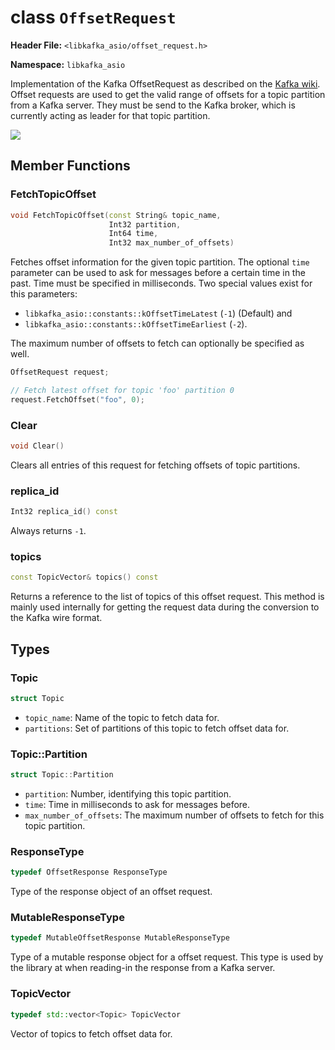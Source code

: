 
class `OffsetRequest`
=====================

**Header File:** `<libkafka_asio/offset_request.h>`

**Namespace:** `libkafka_asio`

Implementation of the Kafka OffsetRequest as described on the 
[Kafka wiki](https://cwiki.apache.org/confluence/display/KAFKA/A+Guide+To+The+Kafka+Protocol#AGuideToTheKafkaProtocol-OffsetRequest).
Offset requests are used to get the valid range of offsets for a topic partition
from a Kafka server. They must be send to the Kafka broker, which is currently
acting as leader for that topic partition.

<img src="http://yuml.me/diagram/nofunky;scale:80/class/
[OffsetRequest]++-*[Topic], 
[Topic]++-*[Topic::Partition]" 
/>

Member Functions
----------------

### FetchTopicOffset
```cpp
void FetchTopicOffset(const String& topic_name,
                      Int32 partition,
                      Int64 time,
                      Int32 max_number_of_offsets)
```

Fetches offset information for the given topic partition. The optional `time`
parameter can be used to ask for messages before a certain time in the past.
Time must be specified in milliseconds. Two special values exist for this
parameters:
 
* `libkafka_asio::constants::kOffsetTimeLatest` (`-1`) (Default) and 
* `libkafka_asio::constants::kOffsetTimeEarliest` (`-2`).

The maximum number of offsets to fetch can optionally be specified as well.

```cpp
OffsetRequest request;

// Fetch latest offset for topic 'foo' partition 0
request.FetchOffset("foo", 0);
```


### Clear
```cpp
void Clear()
```

Clears all entries of this request for fetching offsets of topic partitions.


### replica_id
```cpp
Int32 replica_id() const
```

Always returns `-1`.


### topics
```cpp
const TopicVector& topics() const
```

Returns a reference to the list of topics of this offset request. This
method is mainly used internally for getting the request data during the
conversion to the Kafka wire format.


Types
-----

### Topic
```cpp
struct Topic
```

+ `topic_name`:
   Name of the topic to fetch data for.
+ `partitions`:
   Set of partitions of this topic to fetch offset data for.


### Topic::Partition
```cpp
struct Topic::Partition
```

+ `partition`:
   Number, identifying this topic partition.
+ `time`:
   Time in milliseconds to ask for messages before.
+ `max_number_of_offsets`:
   The maximum number of offsets to fetch for this topic partition.


### ResponseType
```cpp
typedef OffsetResponse ResponseType
```

Type of the response object of an offset request.


### MutableResponseType
```cpp
typedef MutableOffsetResponse MutableResponseType
```

Type of a mutable response object for a offset request. This type is used by 
the library at when reading-in the response from a Kafka server.


### TopicVector
```cpp
typedef std::vector<Topic> TopicVector
```

Vector of topics to fetch offset data for.
